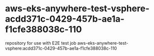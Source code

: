 # aws-eks-anywhere-test-vsphere-acdd371c-0429-457b-ae1a-f1cfe388038c-110
repository for use with E2E test job aws-eks-anywhere-test-vsphere:acdd371c-0429-457b-ae1a-f1cfe388038c-110
